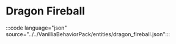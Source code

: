 # Dragon Fireball

:::code language="json" source="../../VanilliaBehaviorPack/entities/dragon_fireball.json":::